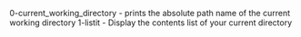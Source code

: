 0-current_working_directory - prints the absolute path name of the current working directory
1-listit - Display the contents list of your current directory
